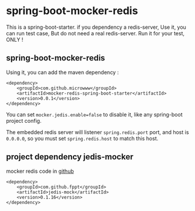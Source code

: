 # spring-boot-mocker-redis
This is a spring-boot-starter. if you dependency a redis-server, Use it, you can run test case, But do not need a real redis-server. Run it for your test, ONLY !

## spring-boot-mocker-redis
Using it, you can add the maven dependency :
```
<dependency>
	<groupId>com.github.microwww</groupId>
	<artifactId>mocker-redis-spring-boot-starter</artifactId>
	<version>0.0.1</version>
</dependency>
```

You can set `mocker.jedis.enable=false` to disable it, like any spring-boot project config.

The embedded redis server will listener `spring.redis.port` port, and host is `0.0.0.0`, so you must set `spring.redis.host` to match this host.

## project dependency jedis-mocker

mocker redis code in [github](https://github.com/ishfid4/jedis-mock)
```
<dependency>
	<groupId>com.github.fppt</groupId>
	<artifactId>jedis-mock</artifactId>
	<version>0.1.16</version>
</dependency>
```
